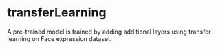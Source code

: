 # transferLearning
A pre-trained model is trained by adding additional layers using transfer learning on Face expression dataset. 
